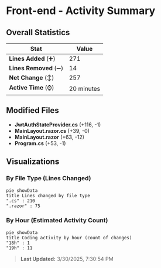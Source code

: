 # Front-end - Activity Summary 

## Overall Statistics

| Stat                   | Value                                                             |
| ---------------------- | ----------------------------------------------------------------- |
| **Lines Added** (➕)   | 271                                          |
| **Lines Removed** (➖) | 14                                        |
| **Net Change** (↕)    | 257                |
| **Active Time** (⌚)   | 20 minutes |


## Modified Files
- **JwtAuthStateProvider.cs** (+116, -1)
- **MainLayout.razor.cs** (+39, -0)
- **MainLayout.razor** (+63, -12)
- **Program.cs** (+53, -1)

## Visualizations

### By File Type (Lines Changed)

```mermaid
pie showData
title Lines changed by file type
".cs" : 210
".razor" : 75
```

### By Hour (Estimated Activity Count)

```mermaid
pie showData
title Coding activity by hour (count of changes)
"18h" : 1
"19h" : 11
```


> **Last Updated:** 3/30/2025, 7:30:54 PM